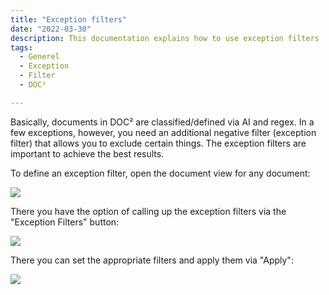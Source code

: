 ```yaml
---
title: "Exception filters"
date: "2022-03-30"
description: This documentation explains how to use exception filters
tags:
  - Generel
  - Exception
  - Filter
  - DOC²

---
```


Basically, documents in DOC² are classified/defined via AI and regex. In a few exceptions, however, you need an additional negative filter (exception filter) that allows you to exclude certain things. The exception filters are important to achieve the best results.

To define an exception filter, open the document view for any document:

![](/_images/doc2/image-66-1024x409.png)

There you have the option of calling up the exception filters via the "Exception Filters" button:

![](/_images/doc2/image-65-1024x359.png)

There you can set the appropriate filters and apply them via "Apply":

![](/_images/doc2/image-67.png)
